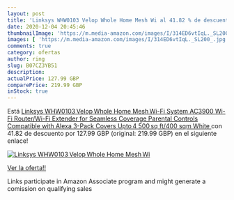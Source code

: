 ```yaml
---
layout: post
title: 'Linksys WHW0103 Velop Whole Home Mesh Wi al 41.82 % de descuento'
date: 2020-12-04 20:45:46
thumbnailImage: 'https://m.media-amazon.com/images/I/314ED6vtIqL._SL200_.jpg'
images: [ 'https://m.media-amazon.com/images/I/314ED6vtIqL._SL200_.jpg' ]
comments: true
category: ofertas
author: ring
slug: B07CZ3YB51
description:
actualPrice: 127.99 GBP
comparePrice: 219.99 GBP
inStock: true
---
```


Está [Linksys WHW0103 Velop Whole Home Mesh Wi-Fi System  AC3900 Wi-Fi Router/Wi-Fi Extender for Seamless Coverage  Parental Controls  Compatible with Alexa  3-Pack  Covers Upto 4 500 sq ft/400 sqm  White ](https://www.amazon.co.uk/dp/B07CZ3YB51/?tag=tolees0a-21) con 41.82 de descuento por 127.99 GBP (original: 219.99 GBP) en el siguiente enlace!

[![Linksys WHW0103 Velop Whole Home Mesh Wi](https://m.media-amazon.com/images/I/314ED6vtIqL._SL200_.jpg)](https://www.amazon.co.uk/dp/B07CZ3YB51/?tag=tolees0a-21)

[Ver la oferta!!](https://www.amazon.co.uk/dp/B07CZ3YB51/?tag=tolees0a-21)

Links participate in Amazon Associate program and might generate a comission on qualifying sales


